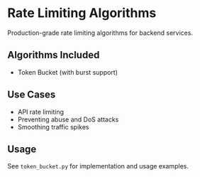 # Rate Limiting Algorithms

Production-grade rate limiting algorithms for backend services.

## Algorithms Included

- Token Bucket (with burst support)

## Use Cases

- API rate limiting
- Preventing abuse and DoS attacks
- Smoothing traffic spikes

## Usage

See `token_bucket.py` for implementation and usage examples.

